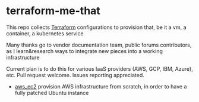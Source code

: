 # terraform-me-that

This repo collects [Terraform](terraform.io) configurations to provision that, be it a vm, a container, a kubernetes service

Many thanks go to vendor documentation team, public forums contributors, as I learn&research ways to integrate new pieces into a working infrastructure

Current plan is to do this for various IaaS providers (AWS, GCP, IBM, Azure), etc.
Pull request welcome. Issues reporting appreciated.


* [aws_ec2](./tree/main/aws_ec2)  provision AWS infrastructure from scratch, in order to have a fully patched Ubuntu instance
